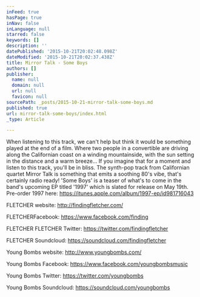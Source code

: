 ```yaml
---
inFeed: true
hasPage: true
inNav: false
inLanguage: null
starred: false
keywords: []
description: ''
datePublished: '2015-10-21T20:02:48.098Z'
dateModified: '2015-10-21T20:02:37.438Z'
title: Mirror Talk - Some Boys
authors: []
publisher:
  name: null
  domain: null
  url: null
  favicon: null
sourcePath: _posts/2015-10-21-mirror-talk-some-boys.md
published: true
url: mirror-talk-some-boys/index.html
_type: Article

---
```

When listening to this track, we can't help but think it would be something played at the end of a film. Where two people in a convertible are driving along the Californian coast on a winding mountainside, with the sun setting in the distance and a warm breeze... If you imagine that for a moment and listen to this track, you'll be in bliss. The synth-pop track from Californian quartet Mirror Talk is something that emits a soothing 80's vibe, that's certainly radio ready! 'Some Boys' is a teaser of what's to come in the band's upcoming EP titled '1997' which is slated for release on May 19th. 
Pre-order 1997 here: https://itunes.apple.com/album/1997-ep/id981716043 

FLETCHER website: http://findingfletcher.com/ 

FLETCHERFacebook: https://www.facebook.com/finding

FLETCHER
FLETCHER Twitter: https://twitter.com/findingfletcher 

FLETCHER Soundcloud: https://soundcloud.com/findingfletcher 

Young Bombs website: http://www.youngbombs.com/ 

Young Bombs Facebook: https://www.facebook.com/youngbombsmusic

Young Bombs Twitter: https://twitter.com/youngbombs 

Young Bombs Soundcloud: https://soundcloud.com/youngbombs